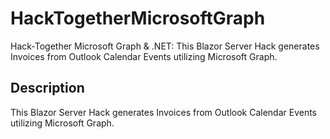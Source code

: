 # HackTogetherMicrosoftGraph
Hack-Together Microsoft Graph &amp; .NET: This Blazor Server Hack generates Invoices from Outlook Calendar Events utilizing Microsoft Graph.

## Description
This Blazor Server Hack generates Invoices from Outlook Calendar Events utilizing Microsoft Graph. 
